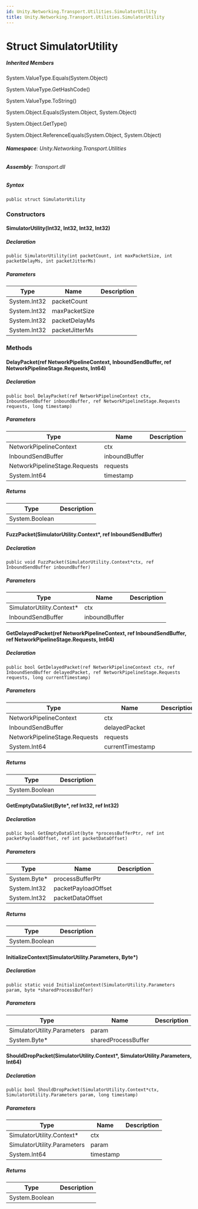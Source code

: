 ```yaml
---
id: Unity.Networking.Transport.Utilities.SimulatorUtility
title: Unity.Networking.Transport.Utilities.SimulatorUtility
---
```



# Struct SimulatorUtility







##### Inherited Members



System.ValueType.Equals(System.Object)





System.ValueType.GetHashCode()





System.ValueType.ToString()





System.Object.Equals(System.Object, System.Object)





System.Object.GetType()





System.Object.ReferenceEquals(System.Object, System.Object)





###### **Namespace**: Unity.Networking.Transport.Utilities

###### **Assembly**: Transport.dll

##### Syntax


``` lang-csharp
public struct SimulatorUtility
```



### Constructors

#### SimulatorUtility(Int32, Int32, Int32, Int32)







##### Declaration


``` lang-csharp
public SimulatorUtility(int packetCount, int maxPacketSize, int packetDelayMs, int packetJitterMs)
```



##### Parameters

| Type         | Name           | Description |
|--------------|----------------|-------------|
| System.Int32 | packetCount    |             |
| System.Int32 | maxPacketSize  |             |
| System.Int32 | packetDelayMs  |             |
| System.Int32 | packetJitterMs |             |

### Methods

#### DelayPacket(ref NetworkPipelineContext, InboundSendBuffer, ref NetworkPipelineStage.Requests, Int64)







##### Declaration


``` lang-csharp
public bool DelayPacket(ref NetworkPipelineContext ctx, InboundSendBuffer inboundBuffer, ref NetworkPipelineStage.Requests requests, long timestamp)
```



##### Parameters

| Type                          | Name          | Description |
|-------------------------------|---------------|-------------|
| NetworkPipelineContext        | ctx           |             |
| InboundSendBuffer             | inboundBuffer |             |
| NetworkPipelineStage.Requests | requests      |             |
| System.Int64                  | timestamp     |             |

##### Returns

| Type           | Description |
|----------------|-------------|
| System.Boolean |             |

#### FuzzPacket(SimulatorUtility.Context\*, ref InboundSendBuffer)







##### Declaration


``` lang-csharp
public void FuzzPacket(SimulatorUtility.Context*ctx, ref InboundSendBuffer inboundBuffer)
```



##### Parameters

| Type                       | Name          | Description |
|----------------------------|---------------|-------------|
| SimulatorUtility.Context\* | ctx           |             |
| InboundSendBuffer          | inboundBuffer |             |

#### GetDelayedPacket(ref NetworkPipelineContext, ref InboundSendBuffer, ref NetworkPipelineStage.Requests, Int64)







##### Declaration


``` lang-csharp
public bool GetDelayedPacket(ref NetworkPipelineContext ctx, ref InboundSendBuffer delayedPacket, ref NetworkPipelineStage.Requests requests, long currentTimestamp)
```



##### Parameters

| Type                          | Name             | Description |
|-------------------------------|------------------|-------------|
| NetworkPipelineContext        | ctx              |             |
| InboundSendBuffer             | delayedPacket    |             |
| NetworkPipelineStage.Requests | requests         |             |
| System.Int64                  | currentTimestamp |             |

##### Returns

| Type           | Description |
|----------------|-------------|
| System.Boolean |             |

#### GetEmptyDataSlot(Byte\*, ref Int32, ref Int32)







##### Declaration


``` lang-csharp
public bool GetEmptyDataSlot(byte *processBufferPtr, ref int packetPayloadOffset, ref int packetDataOffset)
```



##### Parameters

| Type          | Name                | Description |
|---------------|---------------------|-------------|
| System.Byte\* | processBufferPtr    |             |
| System.Int32  | packetPayloadOffset |             |
| System.Int32  | packetDataOffset    |             |

##### Returns

| Type           | Description |
|----------------|-------------|
| System.Boolean |             |

#### InitializeContext(SimulatorUtility.Parameters, Byte\*)







##### Declaration


``` lang-csharp
public static void InitializeContext(SimulatorUtility.Parameters param, byte *sharedProcessBuffer)
```



##### Parameters

| Type                        | Name                | Description |
|-----------------------------|---------------------|-------------|
| SimulatorUtility.Parameters | param               |             |
| System.Byte\*               | sharedProcessBuffer |             |

#### ShouldDropPacket(SimulatorUtility.Context\*, SimulatorUtility.Parameters, Int64)







##### Declaration


``` lang-csharp
public bool ShouldDropPacket(SimulatorUtility.Context*ctx, SimulatorUtility.Parameters param, long timestamp)
```



##### Parameters

| Type                        | Name      | Description |
|-----------------------------|-----------|-------------|
| SimulatorUtility.Context\*  | ctx       |             |
| SimulatorUtility.Parameters | param     |             |
| System.Int64                | timestamp |             |

##### Returns

| Type           | Description |
|----------------|-------------|
| System.Boolean |             |



